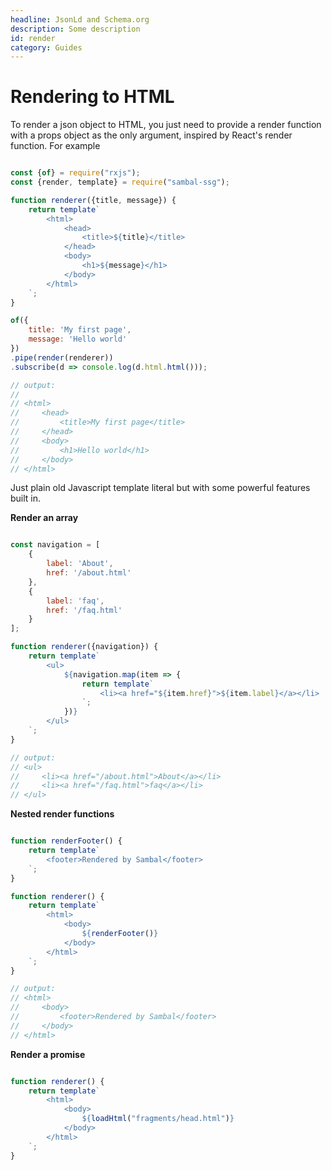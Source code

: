 ```yaml
---
headline: JsonLd and Schema.org
description: Some description
id: render
category: Guides
---
```


# Rendering to HTML

To render a json object to HTML, you just need to provide a render function with a props object as the only argument, inspired by React's render function.  For example

```js

const {of} = require("rxjs");
const {render, template} = require("sambal-ssg");

function renderer({title, message}) {
    return template`
        <html>
            <head>
                <title>${title}</title>
            </head>
            <body>
                <h1>${message}</h1>
            </body>
        </html>
    `;
}

of({
    title: 'My first page',
    message: 'Hello world'
})
.pipe(render(renderer))
.subscribe(d => console.log(d.html.html()));

// output:
//
// <html>
//     <head>
//         <title>My first page</title>
//     </head>
//     <body>
//         <h1>Hello world</h1>
//     </body>
// </html>

```

Just plain old Javascript template literal but with some powerful features built in.

__Render an array__

```js

const navigation = [
    {
        label: 'About',
        href: '/about.html'
    },
    {
        label: 'faq',
        href: '/faq.html'
    }
];

function renderer({navigation}) {
    return template`
        <ul>
            ${navigation.map(item => {
                return template`
                    <li><a href="${item.href}">${item.label}</a></li>
                `;
            })}
        </ul>
    `;
}

// output:
// <ul>   
//     <li><a href="/about.html">About</a></li>
//     <li><a href="/faq.html">faq</a></li>
// </ul>


```

__Nested render functions__

```js

function renderFooter() {
    return template`
        <footer>Rendered by Sambal</footer>
    `;
}

function renderer() {
    return template`
        <html>
            <body>
                ${renderFooter()}
            </body>
        </html>
    `;
}

// output:
// <html>
//     <body>
//         <footer>Rendered by Sambal</footer>
//     </body>
// </html>


```

__Render a promise__

```js

function renderer() {
    return template`
        <html>
            <body>
                ${loadHtml("fragments/head.html")}
            </body>
        </html>
    `;
}

```